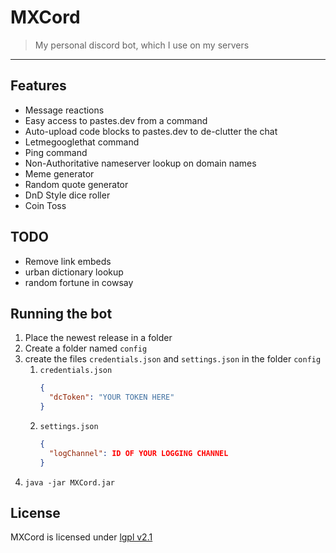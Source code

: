 # MXCord
> My personal discord bot, which I use on my servers

---

## Features
* Message reactions
* Easy access to pastes.dev from a command
* Auto-upload code blocks to pastes.dev to de-clutter the chat
* Letmegooglethat command
* Ping command
* Non-Authoritative nameserver lookup on domain names
* Meme generator
* Random quote generator
* DnD Style dice roller
* Coin Toss

## TODO
* Remove link embeds
* urban dictionary lookup
* random fortune in cowsay


## Running the bot
1. Place the newest release in a folder
2. Create a folder named `config`
3. create the files `credentials.json` and `settings.json` in the folder `config`
   1. `credentials.json`
      ```json
      {
        "dcToken": "YOUR TOKEN HERE"
      }
      ```
   2. `settings.json`
      ```json
      {
        "logChannel": ID OF YOUR LOGGING CHANNEL
      }
      ```
4. `java -jar MXCord.jar`

## License
MXCord is licensed under [lgpl v2.1](LICENSE)